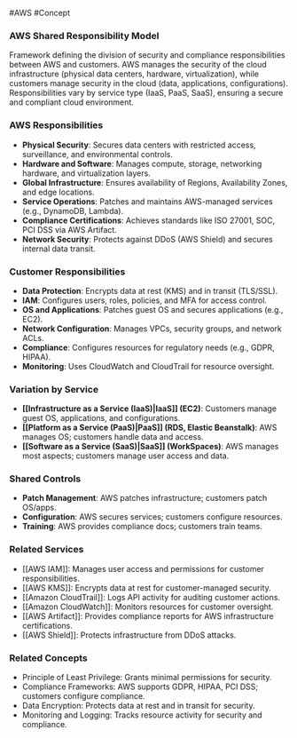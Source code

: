 #AWS #Concept 
### AWS Shared Responsibility Model

Framework defining the division of security and compliance responsibilities between AWS and customers. AWS manages the security of the cloud infrastructure (physical data centers, hardware, virtualization), while customers manage security in the cloud (data, applications, configurations). Responsibilities vary by service type (IaaS, PaaS, SaaS), ensuring a secure and compliant cloud environment.

### AWS Responsibilities

- **Physical Security**: Secures data centers with restricted access, surveillance, and environmental controls.
- **Hardware and Software**: Manages compute, storage, networking hardware, and virtualization layers.
- **Global Infrastructure**: Ensures availability of Regions, Availability Zones, and edge locations.
- **Service Operations**: Patches and maintains AWS-managed services (e.g., DynamoDB, Lambda).
- **Compliance Certifications**: Achieves standards like ISO 27001, SOC, PCI DSS via AWS Artifact.
- **Network Security**: Protects against DDoS (AWS Shield) and secures internal data transit.

### Customer Responsibilities

- **Data Protection**: Encrypts data at rest (KMS) and in transit (TLS/SSL).
- **IAM**: Configures users, roles, policies, and MFA for access control.
- **OS and Applications**: Patches guest OS and secures applications (e.g., EC2).
- **Network Configuration**: Manages VPCs, security groups, and network ACLs.
- **Compliance**: Configures resources for regulatory needs (e.g., GDPR, HIPAA).
- **Monitoring**: Uses CloudWatch and CloudTrail for resource oversight.

### Variation by Service

- **[[Infrastructure as a Service (IaaS)|IaaS]] (EC2)**: Customers manage guest OS, applications, and configurations.
- **[[Platform as a Service (PaaS)|PaaS]] (RDS, Elastic Beanstalk)**: AWS manages OS; customers handle data and access.
- **[[Software as a Service (SaaS)|SaaS]] (WorkSpaces)**: AWS manages most aspects; customers manage user access and data.

### Shared Controls

- **Patch Management**: AWS patches infrastructure; customers patch OS/apps.
- **Configuration**: AWS secures services; customers configure resources.
- **Training**: AWS provides compliance docs; customers train teams.

### Related Services

- [[AWS IAM]]: Manages user access and permissions for customer responsibilities.
- [[AWS KMS]]: Encrypts data at rest for customer-managed security.
- [[Amazon CloudTrail]]: Logs API activity for auditing customer actions.
- [[Amazon CloudWatch]]: Monitors resources for customer oversight.
- [[AWS Artifact]]: Provides compliance reports for AWS infrastructure certifications.
- [[AWS Shield]]: Protects infrastructure from DDoS attacks.

### Related Concepts

- Principle of Least Privilege: Grants minimal permissions for security.
- Compliance Frameworks: AWS supports GDPR, HIPAA, PCI DSS; customers configure compliance.
- Data Encryption: Protects data at rest and in transit for security.
- Monitoring and Logging: Tracks resource activity for security and compliance.